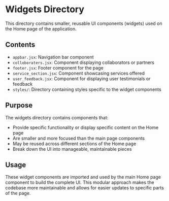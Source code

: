 # Widgets Directory

This directory contains smaller, reusable UI components (widgets) used on the Home page of the application.

## Contents

- `appbar.jsx`: Navigation bar component
- `colloboraters.jsx`: Component displaying collaborators or partners
- `footer.jsx`: Footer component for the page
- `service_section.jsx`: Component showcasing services offered
- `user_feedback.jsx`: Component for displaying user testimonials or feedback
- `styles/`: Directory containing styles specific to the widget components

## Purpose

The widgets directory contains components that:
- Provide specific functionality or display specific content on the Home page
- Are smaller and more focused than the main page components
- May be reused across different sections of the Home page
- Break down the UI into manageable, maintainable pieces

## Usage

These widget components are imported and used by the main Home page component to build the complete UI. This modular approach makes the codebase more maintainable and allows for easier updates to specific parts of the page.